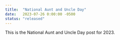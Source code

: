 ```yaml
---
title:  "National Aunt and Uncle Day"
date:   2023-07-26 0:00:00 -0500
status: "released"
---
```

This is the National Aunt and Uncle Day post for 2023.
